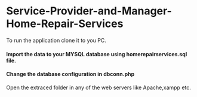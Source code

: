 # Service-Provider-and-Manager-Home-Repair-Services

To run the application clone it to you PC.

#### Import the data to your MYSQL database using homerepairservices.sql file.
#### Change the database configuration in dbconn.php 

Open the extraced folder in any of the web servers like Apache,xampp etc.

